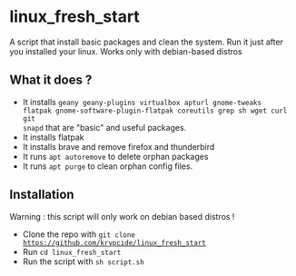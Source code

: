 # linux_fresh_start
A script that install basic packages and clean the system. Run it just after you installed your linux. Works only with debian-based distros

## What it does ?
- It installs <code>geany geany-plugins virtualbox apturl gnome-tweaks flatpak gnome-software-plugin-flatpak coreutils grep sh wget curl git snapd</code>  that are "basic" and useful packages.
- It installs flatpak
- It installs brave and remove firefox and thunderbird
- It runs <code>apt autoremove</code> to delete orphan packages
- It runs <code>apt purge</code> to clean orphan config files.

## Installation
Warning : this script will only work on debian based distros !

- Clone the repo with <code>git clone https://github.com/krypcide/linux_fresh_start</code>
- Run <code>cd linux_fresh_start</code>
- Run the script with <code>sh script.sh</code>

